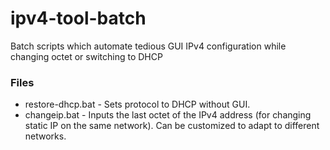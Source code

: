 # ipv4-tool-batch
Batch scripts which automate tedious GUI IPv4 configuration while changing octet or switching to DHCP 

### Files

* restore-dhcp.bat - Sets protocol to DHCP without GUI.
* changeip.bat     - Inputs the last octet of the IPv4 address (for changing static IP on the same network). Can be customized to adapt to different networks.
